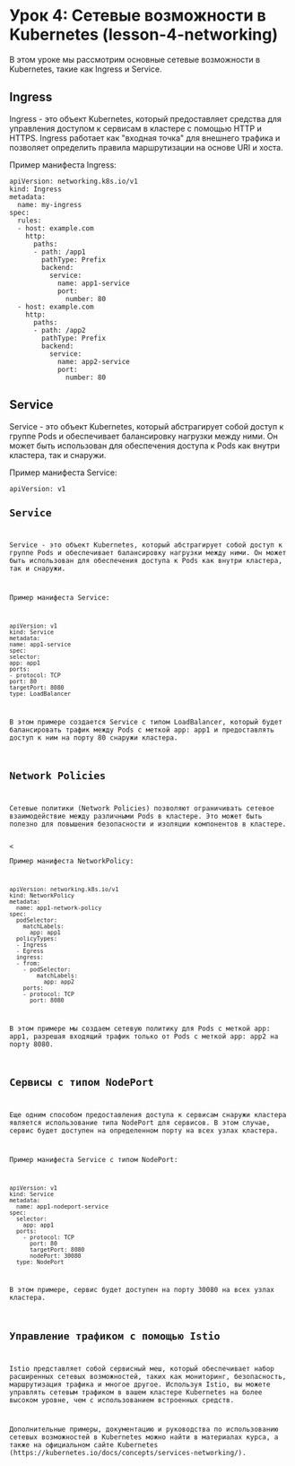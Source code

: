 <!DOCTYPE html>
<html lang="ru">
<head>
    <meta charset="UTF-8">
    <meta http-equiv="X-UA-Compatible" content="IE=edge">
    <meta name="viewport" content="width=device-width, initial-scale=1.0">
    <title>Урок 4: Сетевые возможности в Kubernetes</title>
</head>
<body>
    <h1>Урок 4: Сетевые возможности в Kubernetes (lesson-4-networking)</h1>
    <p>В этом уроке мы рассмотрим основные сетевые возможности в Kubernetes, такие как Ingress и Service.</p>
    <h2>Ingress</h2>
    <p>Ingress - это объект Kubernetes, который предоставляет средства для управления доступом к сервисам в кластере с помощью HTTP и HTTPS. Ingress работает как "входная точка" для внешнего трафика и позволяет определить правила маршрутизации на основе URI и хоста.</p>
    <p>Пример манифеста Ingress:</p>
    <pre><code>apiVersion: networking.k8s.io/v1
kind: Ingress
metadata:
  name: my-ingress
spec:
  rules:
  - host: example.com
    http:
      paths:
      - path: /app1
        pathType: Prefix
        backend:
          service:
            name: app1-service
            port:
              number: 80
  - host: example.com
    http:
      paths:
      - path: /app2
        pathType: Prefix
        backend:
          service:
            name: app2-service
            port:
              number: 80</code></pre>
              <h2>Service</h2>
<p>Service - это объект Kubernetes, который абстрагирует собой доступ к группе Pods и обеспечивает балансировку нагрузки между ними. Он может быть использован для обеспечения доступа к Pods как внутри кластера, так и снаружи.</p>
<p>Пример манифеста Service:</p>
<pre><code>apiVersion: v1
<h2>Service</h2>
<p>Service - это объект Kubernetes, который абстрагирует собой доступ к группе Pods и обеспечивает балансировку нагрузки между ними. Он может быть использован для обеспечения доступа к Pods как внутри кластера, так и снаружи.</p>
<p>Пример манифеста Service:</p>
<pre><code>apiVersion: v1
kind: Service
metadata:
name: app1-service
spec:
selector:
app: app1
ports:
- protocol: TCP
port: 80
targetPort: 8080
type: LoadBalancer</code></pre>
<p>В этом примере создается Service с типом LoadBalancer, который будет балансировать трафик между Pods с меткой app: app1 и предоставлять доступ к ним на порту 80 снаружи кластера.</p>
<h2>Network Policies</h2>
<p>Сетевые политики (Network Policies) позволяют ограничивать сетевое взаимодействие между различными Pods в кластере. Это может быть полезно для повышения безопасности и изоляции компонентов в кластере.</p>
<<p>Пример манифеста NetworkPolicy:</p>
<pre><code>apiVersion: networking.k8s.io/v1
kind: NetworkPolicy
metadata:
  name: app1-network-policy
spec:
  podSelector:
    matchLabels:
      app: app1
  policyTypes:
  - Ingress
  - Egress
  ingress:
  - from:
    - podSelector:
        matchLabels:
          app: app2
    ports:
    - protocol: TCP
      port: 8080</code></pre>
<p>В этом примере мы создаем сетевую политику для Pods с меткой app: app1, разрешая входящий трафик только от Pods с меткой app: app2 на порту 8080.</p>
<h2>Сервисы с типом NodePort</h2>
<p>Еще одним способом предоставления доступа к сервисам снаружи кластера является использование типа NodePort для сервисов. В этом случае, сервис будет доступен на определенном порту на всех узлах кластера.</p>
<p>Пример манифеста Service с типом NodePort:</p>
<pre><code>apiVersion: v1
kind: Service
metadata:
  name: app1-nodeport-service
spec:
  selector:
    app: app1
  ports:
    - protocol: TCP
      port: 80
      targetPort: 8080
      nodePort: 30080
  type: NodePort</code></pre>
<p>В этом примере, сервис будет доступен на порту 30080 на всех узлах кластера.</p>
<h2>Управление трафиком с помощью Istio</h2>
<p>Istio представляет собой сервисный меш, который обеспечивает набор расширенных сетевых возможностей, таких как мониторинг, безопасность, маршрутизация трафика и многое другое. Используя Istio, вы можете управлять сетевым трафиком в вашем кластере Kubernetes на более высоком уровне, чем с использованием встроенных средств.</p>
<p>Дополнительные примеры, документацию и руководства по использованию сетевых возможностей в Kubernetes можно найти в материалах курса, а также на официальном сайте Kubernetes (https://kubernetes.io/docs/concepts/services-networking/).</p>
</body>
</html>
